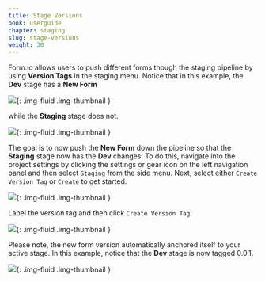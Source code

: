 ```yaml
---
title: Stage Versions
book: userguide
chapter: staging
slug: stage-versions
weight: 30
---
```

Form.io allows users to push different forms though the staging pipeline by using **Version Tags** in the staging menu. 
Notice that in this example, the **Dev** stage has a **New Form**

![](/assets/img/userguide/userguide-stage-version-1.png){: .img-fluid .img-thumbnail }

while the **Staging** stage does not. 

![](/assets/img/userguide/userguide-stage-version-2.png){: .img-fluid .img-thumbnail }

The goal is to now push the **New Form** down the pipeline so that the **Staging** stage now has the **Dev** changes.
To do this, navigate into the project settings by clicking the settings or gear icon on the left navigation panel 
and then select ```Staging``` from the side menu. Next, select either ```Create Version Tag``` or ```Create``` to get started. 

![](/assets/img/userguide/userguide-stage-version-3.png){: .img-fluid .img-thumbnail }

Label the version tag and then click ```Create Version Tag```. 

![](/assets/img/userguide/userguide-stage-version-4.png){: .img-fluid .img-thumbnail }

Please note, the new form version automatically anchored itself to your active stage. In this example, notice
that the **Dev** stage is now tagged 0.0.1. 

![](/assets/img/userguide/userguide-stage-version-5.png){: .img-fluid .img-thumbnail }
